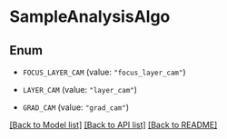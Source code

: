 # SampleAnalysisAlgo

## Enum


* `FOCUS_LAYER_CAM` (value: `"focus_layer_cam"`)

* `LAYER_CAM` (value: `"layer_cam"`)

* `GRAD_CAM` (value: `"grad_cam"`)


[[Back to Model list]](../README.md#documentation-for-models) [[Back to API list]](../README.md#documentation-for-api-endpoints) [[Back to README]](../README.md)


